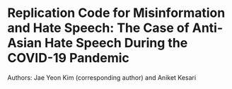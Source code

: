 
# Replication Code for Misinformation and Hate Speech: The Case of Anti-Asian Hate Speech During the COVID-19 Pandemic

Authors: Jae Yeon Kim (corresponding author) and Aniket Kesari 
